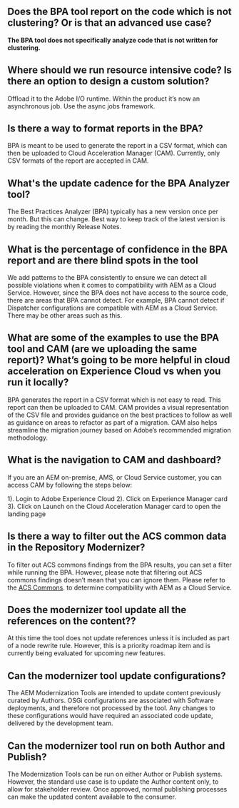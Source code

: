 ## **Does the BPA tool report on the code which is not clustering? Or is that an advanced use case?**

**The BPA tool does not specifically analyze code that is not written for clustering.**

## **Where should we run resource intensive code? Is there an option to design a custom solution?**

Offload it to the Adobe I/O runtime. Within the product it’s now an asynchronous job. Use the async jobs framework.

## **Is there a way to format reports in the BPA?**

BPA is meant to be used to generate the report in a CSV format, which can then be uploaded to Cloud Acceleration Manager (CAM). Currently, only CSV formats of the report are accepted in CAM.

## **What's the update cadence for the BPA Analyzer tool?**

The Best Practices Analyzer (BPA) typically has a new version once per month. But this can change. Best way to keep track of the latest version is by reading the monthly Release Notes.

## **What is the percentage of confidence in the BPA report and are there blind spots in the tool**

We add patterns to the BPA consistently to ensure we can detect all possible violations when it comes to compatibility with AEM as a Cloud Service. However, since the BPA does not have access to the source code, there are areas that BPA cannot detect. For example, BPA cannot detect if Dispatcher configurations are compatible with AEM as a Cloud Service. There may be other areas such as this. 

## **What are some of the examples to use the BPA tool and CAM (are we uploading the same report)? What’s going to be more helpful in cloud acceleration on Experience Cloud vs when you run it locally?**

BPA generates the report in a CSV format which is not easy to read. This report can then be uploaded to CAM. CAM provides a visual representation of the CSV file and provides guidance on the best practices to follow as well as guidance on areas to refactor as part of a migration. CAM also helps streamline the migration journey based on Adobe’s recommended migration methodology.

## **What is the navigation to CAM and dashboard?**

If you are an AEM on-premise, AMS, or Cloud Service customer, you can access CAM by following the steps below: 

1). Login to Adobe Experience Cloud 
2). Click on Experience Manager card 
3). Click on Launch on the Cloud Acceleration Manager card to open the landing page 

## **Is there a way to filter out the ACS common data in the Repository Modernizer?**

To filter out ACS commons findings from the BPA results, you can set a filter while running the BPA. 	However, please note that filtering out ACS commons findings doesn’t mean that you can ignore them. Please refer to the [ACS Commons](https://adobe-consulting-services.github.io/acs-aem-commons/). to determine compatibility with AEM as a Cloud Service. 

## **Does the modernizer tool update all the references on the content??**

At this time the tool does not update references unless it is included as part of a node rewrite rule. However, this is a priority roadmap item and is currently being evaluated for upcoming new features. 

## **Can the modernizer tool update configurations?**

The AEM Modernization Tools are intended to update content previously curated by Authors. OSGi configurations are associated with Software deployments, and therefore not processed by the tool. Any changes to these configurations would have required an associated code update, delivered by the development team.

## **Can the modernizer tool run on both Author and Publish?**

The Modernization Tools can be run on either Author or Publish systems. However, the standard use case is to update the Author content only, to allow for stakeholder review. Once approved, normal publishing processes can make the updated content available to the consumer. 
